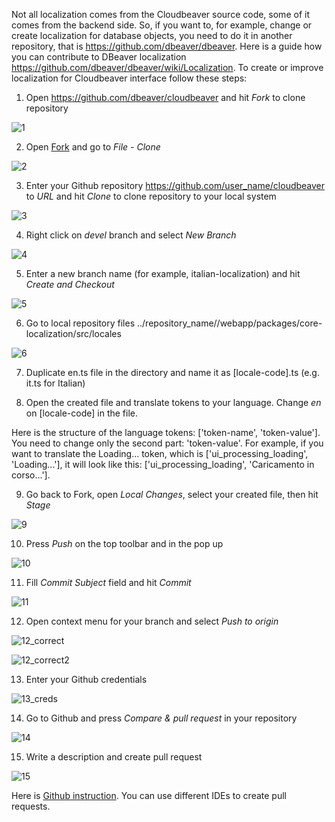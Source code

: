 Not all localization comes from the Cloudbeaver source code, some of it comes from the backend side. So, if you want to, for example, change or create localization for database objects, you need to do it in another repository, that is https://github.com/dbeaver/dbeaver. Here is a guide how you can contribute to DBeaver localization https://github.com/dbeaver/dbeaver/wiki/Localization.   To create or improve localization for Cloudbeaver interface follow these steps:

1. Open https://github.com/dbeaver/cloudbeaver and hit _Fork_ to clone repository

![1](https://user-images.githubusercontent.com/51405061/128645751-a4671c5d-d644-4e2b-84a8-ae9e9cc169a5.png)

2. Open [Fork](https://git-fork.com/) and go to _File - Clone_

![2](https://user-images.githubusercontent.com/51405061/128645749-ab0b56c6-c9aa-4c8d-a8f6-4f839b96d8a2.png)

3. Enter your Github repository https://github.com/user_name/cloudbeaver to _URL_ and hit _Clone_ to clone repository to your local system

![3](https://user-images.githubusercontent.com/51405061/128645747-5d9ebd7b-1a3f-4357-adf0-01b2b82a6299.png)

4. Right click on _devel_ branch and select _New Branch_

![4](https://user-images.githubusercontent.com/51405061/128645746-9581157f-3baa-44c7-a6b3-a25a2aa992b5.png)

5. Enter a new branch name (for example, italian-localization) and hit _Create and Checkout_

![5](https://user-images.githubusercontent.com/51405061/128645745-9951d367-614a-4c82-ba97-9ee7fe1611ce.png)

6. Go to local repository files ../repository_name//webapp/packages/core-localization/src/locales

![6](https://user-images.githubusercontent.com/51405061/128645743-e9e5ae96-3ef1-4f3b-8ca6-280fc9f362a7.png)

7. Duplicate en.ts file in the directory and name it as [locale-code].ts (e.g. it.ts for Italian)

8. Open the created file and translate tokens to your language. Change _en_ on [locale-code] in the file.

Here is the structure of the language tokens: ['token-name', 'token-value']. You need to change only the second part: 'token-value'. For example, if you want to translate the Loading... token, which is ['ui_processing_loading', 'Loading...'], it will look like this: ['ui_processing_loading', 'Caricamento in corso...']. 

9. Go back to Fork, open _Local Changes_, select your created file, then hit _Stage_

![9](https://user-images.githubusercontent.com/51405061/128645741-5a75f4ac-f3bc-483b-9488-3ae9e91993bc.png)

10. Press _Push_ on the top toolbar and in the pop up

![10](https://user-images.githubusercontent.com/51405061/128645740-90d93cde-4496-4403-9454-592381d19254.png)

11. Fill _Commit Subject_ field and hit _Commit_

![11](https://user-images.githubusercontent.com/51405061/128645738-1da0e8f7-bb6c-4ef5-9221-15bd6742c439.png)

12. Open context menu for your branch and select _Push to origin_

![12_correct](https://user-images.githubusercontent.com/51405061/128645737-c92e25f6-1880-4ada-8a01-e6b97d594ec5.png)

![12_correct2](https://user-images.githubusercontent.com/51405061/128645736-ca7ca0bf-433e-4ea4-aa80-2f30d8217ec3.png)

13. Enter your Github credentials

![13_creds](https://user-images.githubusercontent.com/51405061/128645739-63be3074-ade9-4256-a1ed-80999f27c2e1.png)

14. Go to Github and press _Compare & pull request_ in your repository

![14](https://user-images.githubusercontent.com/51405061/128645735-44ca4c14-df8d-439b-befd-d6972f1afbe3.png)

15. Write a description and create pull request

![15](https://user-images.githubusercontent.com/51405061/128645733-4dff533a-8f98-4065-aec0-1043ee52c346.png)

Here is [Github instruction](https://docs.github.com/en/github/collaborating-with-pull-requests/proposing-changes-to-your-work-with-pull-requests/creating-a-pull-request-from-a-fork). You can use different IDEs to create pull requests.
